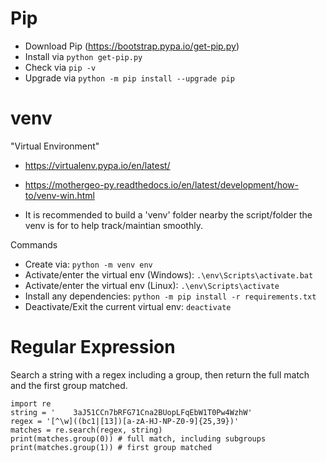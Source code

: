 # Pip
- Download Pip (https://bootstrap.pypa.io/get-pip.py)
- Install via `python get-pip.py`
- Check via `pip -v`
- Upgrade via `python -m pip install --upgrade pip`

# venv
"Virtual Environment"
- https://virtualenv.pypa.io/en/latest/
- https://mothergeo-py.readthedocs.io/en/latest/development/how-to/venv-win.html

- It is recommended to build a 'venv' folder nearby the script/folder the venv is for to help track/maintian smoothly.

Commands
- Create via: `python -m venv env`
- Activate/enter the virtual env (Windows): `.\env\Scripts\activate.bat`
- Activate/enter the virtual env (Linux): `.\env\Scripts\activate`
- Install any dependencies: `python -m pip install -r requirements.txt`
- Deactivate/Exit the current virtual env: `deactivate`


# Regular Expression
Search a string with a regex including a group, then return the full match and the first group matched.
```
import re
string = '    3aJ51CCn7bRFG71Cna2BUopLFqEbW1T0Pw4WzhW'
regex = '[^\w]((bc1|[13])[a-zA-HJ-NP-Z0-9]{25,39})'
matches = re.search(regex, string)
print(matches.group(0)) # full match, including subgroups
print(matches.group(1)) # first group matched
```